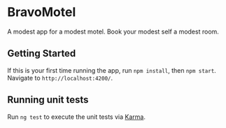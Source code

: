 # BravoMotel

A modest app for a modest motel. Book your modest self a modest room.

## Getting Started

If this is your first time running the app, run `npm install`, then `npm start`.
Navigate to `http://localhost:4200/`.

## Running unit tests

Run `ng test` to execute the unit tests via [Karma](https://karma-runner.github.io).
